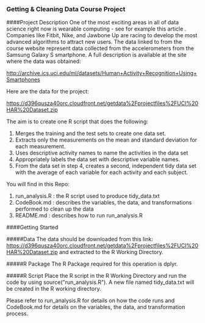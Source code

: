### Getting & Cleaning Data Course Project

####Project Description
One of the most exciting areas in all of data science right now is wearable computing - see for example this article . Companies like Fitbit, Nike, and Jawbone Up are racing to develop the most advanced algorithms to attract new users. The data linked to from the course website represent data collected from the accelerometers from the Samsung Galaxy S smartphone. A full description is available at the site where the data was obtained: 

http://archive.ics.uci.edu/ml/datasets/Human+Activity+Recognition+Using+Smartphones 

Here are the data for the project: 

https://d396qusza40orc.cloudfront.net/getdata%2Fprojectfiles%2FUCI%20HAR%20Dataset.zip 

The aim is to create one R script that does the following:

1.  Merges the training and the test sets to create one data set.
2.  Extracts only the measurements on the mean and standard deviation for each measurement. 
3.  Uses descriptive activity names to name the activities in the data set
4.  Appropriately labels the data set with descriptive variable names. 
5.  From the data set in step 4, creates a second, independent tidy data set with the average of each variable for each activity and each subject.

You will find in this Repo: 

1.  run_analysis.R : the R script used to produce tidy_data.txt
2.  CodeBook.md : describes the variables, the data, and transformations performed to clean up the data
3.  README.md :  describes how to run run_analysis.R

####Getting Started


#####Data
The data should be downloaded from this link: https://d396qusza40orc.cloudfront.net/getdata%2Fprojectfiles%2FUCI%20HAR%20Dataset.zip and extracted to the R Working Directory.


#####R Package
The R Package required for this operation is dplyr.


#####R Script
Place the R script in the R Working Directory and run the code by using source("run_analysis.R"). A new file named tidy_data.txt will be created in the R working directory.

Please refer to run_analysis.R for details on how the code runs and CodeBook.md for details on the variables, the data, and transformation process.
